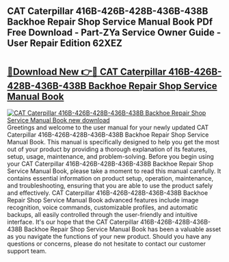 ## CAT Caterpillar 416B-426B-428B-436B-438B Backhoe Repair Shop Service Manual Book PDf Free Download - Part-ZYa Service Owner Guide - User Repair Edition 62XEZ

# <h2><a href="http://bc82007.oget.top/?id=CAT+Caterpillar+416B-426B-428B-436B-438B+Backhoe+Repair+Shop+Service+Manual+Book">🔗Download New 👉🔴 CAT Caterpillar 416B-426B-428B-436B-438B Backhoe Repair Shop Service Manual Book</a></h2>

[![CAT Caterpillar 416B-426B-428B-436B-438B Backhoe Repair Shop Service Manual Book new download](https://i.imgur.com/5g1atiW.png)](http://bc82007.oget.top/?id=CAT+Caterpillar+416B-426B-428B-436B-438B+Backhoe+Repair+Shop+Service+Manual+Book)
Greetings and welcome to the user manual for your newly updated CAT Caterpillar 416B-426B-428B-436B-438B Backhoe Repair Shop Service Manual Book. This manual is specifically designed to help you get the most out of your product by providing a thorough explanation of its features, setup, usage, maintenance, and problem-solving. Before you begin using your CAT Caterpillar 416B-426B-428B-436B-438B Backhoe Repair Shop Service Manual Book, please take a moment to read this manual carefully. It contains essential information on product setup, operation, maintenance, and troubleshooting, ensuring that you are able to use the product safely and effectively. CAT Caterpillar 416B-426B-428B-436B-438B Backhoe Repair Shop Service Manual Book advanced features include image recognition, voice commands, customizable profiles, and automatic backups, all easily controlled through the user-friendly and intuitive interface. It's our hope that the CAT Caterpillar 416B-426B-428B-436B-438B Backhoe Repair Shop Service Manual Book has been a valuable asset as you navigate the functions of your new product. Should you have any questions or concerns, please do not hesitate to contact our customer support team.
